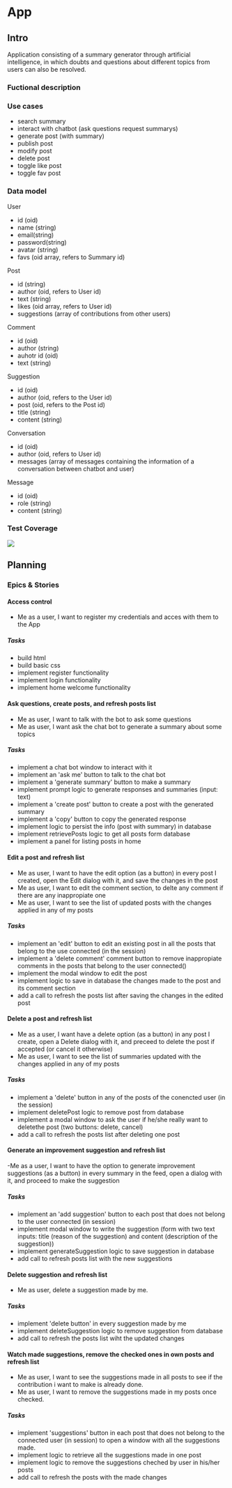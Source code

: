 # App

## Intro

Application consisting of a summary generator through artificial intelligence, in which doubts and questions about different topics from users can also be resolved.

### Fuctional description

### Use cases
- search summary
- interact with chatbot (ask questions request summarys)
- generate post (with summary)
- publish post
- modify post
- delete post
- toggle like post
- toggle fav post

### Data model

User
- id (oid)
- name (string)
- email(string)
- password(string)
- avatar (string)
- favs (oid array, refers to Summary id)

Post
- id (string)
- author (oid, refers to User id)
- text (string)
- likes (oid array, refers to User id)
- suggestions (array of contributions from other users)

Comment
- id (oid)
- author (string)
- auhotr id (oid)
- text (string)

Suggestion
- id (oid)
- author (oid, refers to the User id)
- post (oid, refers to the Post id)
- title (string)
- content (string)

Conversation
- id (oid)
- author (oid, refers to User id)
- messages (array of messages containing the information of a conversation between chatbot and user)

Message
- id (oid)
- role (string)
- content (string)


### Test Coverage

![](https://wac-cdn.atlassian.com/dam/jcr:f29e7890-4a7a-4590-bc8b-c4c775ec301d/CDmicro-600x338-retina2x-A_11-58-7.png?cdnVersion=1125)

## Planning

### Epics & Stories

#### Access control

- Me as a user, I want to register my credentials and acces with them to the App

##### Tasks

- build html
- build basic css
- implement register functionality
- implement login functionality
- implement home welcome functionality

#### Ask questions, create posts, and refresh posts list

- Me as user, I want to talk with the bot to ask some questions
- Me as user, I want ask the chat bot to generate a summary about some topics

##### Tasks

- implement a chat bot window to interact with it
- implement an 'ask me' button to talk to the chat bot
- implement a 'generate summary' button to make a summary
- implement prompt logic to generate responses and summaries (input: text)
- implement a 'create post' button to create a post with the generated summary
- implement a 'copy' button to copy the generated response
- implement logic to persist the info (post with summary) in database 
- implement retrievePosts logic to get all posts form database
- implement a panel for listing posts in home

#### Edit a post and refresh list

- Me as user, I want to have the edit option (as a button) in every post I created, open the Edit dialog with it, and save the changes in the post
- Me as user, I want to edit the comment section, to delte any comment if there are any inappropiate one
- Me as user, I want to see the list of updated posts with the changes applied in any of my posts

##### Tasks

- implement an 'edit' button to edit an existing post in all the posts that belong to the use connected (in the session)
- implement a 'delete comment' comment button to remove inappropiate comments in the posts that belong to the user connected()
- implement the modal window to edit the post
- implement logic to save in database the changes made to the post and its comment section
- add a call to refresh the posts list after saving the changes in the edited post

#### Delete a post and refresh list

- Me as a user, I want have a delete option (as a button) in any post I create, open a Delete dialog with it, and preceed to delete the post if accepted (or cancel it otherwise)
- Me as user, I want to see the list of summaries updated with the changes applied in any of my posts

##### Tasks

- implement a 'delete' button in any of the posts of the conencted user (in the session)
- implement deletePost logic to remove post from database
- implement a modal window to ask the user if he/she really want to deletethe post (two buttons: delete, cancel)
- add a call to refresh the posts list after deleting one post

#### Generate an improvement suggestion and refresh list

-Me as a user, I want to have the option to generate improvement suggestions (as a button) in every summary in the feed, open a dialog with it, and proceed to make the suggestion

##### Tasks

- implement an 'add suggestion' button to each post that does not belong to the user connected (in session)
- implement modal window to write the suggestion (form with two text inputs: title (reason of the suggestion) and content (description of the suggestion))
- implement generateSuggestion logic to save suggestion in database
- add call to refresh posts list with the new suggestions

#### Delete suggestion and refresh list

- Me as user, delete a suggestion made by me.

##### Tasks

- implement 'delete button' in every suggestion made by me
- implement deleteSuggestion logic to remove suggestion from database
- add call to refresh the posts list wiht the updated changes

#### Watch made suggestions, remove the checked ones in own posts and refresh list

- Me as user, I want to see the suggestions made in all posts to see if the contribution i want to make is already done.
- Me as user, I want to remove the suggestions made in my posts once checked.

##### Tasks

- implement 'suggestions' button in each post that does not belong to the connected user (in session) to open a window with all the suggestions made.
- implement logic to retrieve all the suggestions made in one post
- implement logic to remove the suggestions cheched by user in his/her posts
- add call to refresh the posts with the made changes